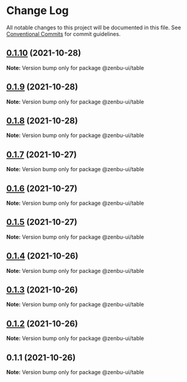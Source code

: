 # Change Log

All notable changes to this project will be documented in this file.
See [Conventional Commits](https://conventionalcommits.org) for commit guidelines.

## [0.1.10](https://github.com/KodepandaID/zenbu-ui/compare/@zenbu-ui/table@0.1.9...@zenbu-ui/table@0.1.10) (2021-10-28)

**Note:** Version bump only for package @zenbu-ui/table





## [0.1.9](https://github.com/KodepandaID/zenbu-ui/compare/@zenbu-ui/table@0.1.8...@zenbu-ui/table@0.1.9) (2021-10-28)

**Note:** Version bump only for package @zenbu-ui/table





## [0.1.8](https://github.com/KodepandaID/zenbu-ui/compare/@zenbu-ui/table@0.1.7...@zenbu-ui/table@0.1.8) (2021-10-28)

**Note:** Version bump only for package @zenbu-ui/table





## [0.1.7](https://github.com/KodepandaID/zenbu-ui/compare/@zenbu-ui/table@0.1.6...@zenbu-ui/table@0.1.7) (2021-10-27)

**Note:** Version bump only for package @zenbu-ui/table





## [0.1.6](https://github.com/KodepandaID/zenbu-ui/compare/@zenbu-ui/table@0.1.5...@zenbu-ui/table@0.1.6) (2021-10-27)

**Note:** Version bump only for package @zenbu-ui/table





## [0.1.5](https://github.com/KodepandaID/zenbu-ui/compare/@zenbu-ui/table@0.1.4...@zenbu-ui/table@0.1.5) (2021-10-27)

**Note:** Version bump only for package @zenbu-ui/table





## [0.1.4](https://github.com/KodepandaID/zenbu-ui/compare/@zenbu-ui/table@0.1.3...@zenbu-ui/table@0.1.4) (2021-10-26)

**Note:** Version bump only for package @zenbu-ui/table





## [0.1.3](https://github.com/KodepandaID/zenbu-ui/compare/@zenbu-ui/table@0.1.2...@zenbu-ui/table@0.1.3) (2021-10-26)

**Note:** Version bump only for package @zenbu-ui/table





## [0.1.2](https://github.com/KodepandaID/zenbu-ui/compare/@zenbu-ui/table@0.1.1...@zenbu-ui/table@0.1.2) (2021-10-26)

**Note:** Version bump only for package @zenbu-ui/table





## 0.1.1 (2021-10-26)

**Note:** Version bump only for package @zenbu-ui/table
